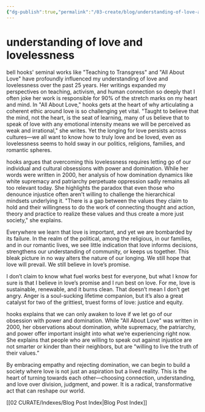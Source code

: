 ```yaml
---
{"dg-publish":true,"permalink":"/03-create/blog/understanding-of-love-and-lovelessness/","tags":["love","teaching","activism","ethics"]}
---
```


# understanding of love and lovelessness

bell hooks' seminal works like "Teaching to Transgress" and "All About Love" have profoundly influenced my understanding of love and lovelessness over the past 25 years. Her writings expanded my perspectives on teaching, activism, and human connection so deeply that I often joke her work is responsible for 90% of the stretch marks on my heart and mind. In "All About Love," hooks gets at the heart of why articulating a coherent ethic around love is so challenging yet vital. "Taught to believe that the mind, not the heart, is the seat of learning, many of us believe that to speak of love with any emotional intensity means we will be perceived as weak and irrational," she writes. Yet the longing for love persists across cultures—we all want to know how to truly love and be loved, even as lovelessness seems to hold sway in our politics, religions, families, and romantic spheres.

hooks argues that overcoming this lovelessness requires letting go of our individual and cultural obsessions with power and domination. While her words were written in 2000, her analysis of how domination dynamics like white supremacy and patriarchy perpetuate oppression sadly remains all too relevant today. She highlights the paradox that even those who denounce injustice often aren't willing to challenge the hierarchical mindsets underlying it. "There is a gap between the values they claim to hold and their willingness to do the work of connecting thought and action, theory and practice to realize these values and thus create a more just society," she explains.

Everywhere we learn that love is important, and yet we are bombarded by its failure. In the realm of the political, among the religious, in our families, and in our romantic lives, we see little indication that love informs decisions, strengthens our understanding of community, or keeps us together. This bleak picture in no way alters the nature of our longing. We still hope that love will prevail. We still believe in love’s promise.

I don’t claim to know what fuel works best for everyone, but what I know for sure is that I believe in love’s promise and I run best on love. For me, love is sustainable, renewable, and it burns clean. That doesn’t mean I don’t get angry. Anger is a soul-sucking lifetime companion, but it’s also a great catalyst for two of the grittiest, truest forms of love: justice and equity.

hooks explains that we can only awaken to love if we let go of our obsession with power and domination. While "All About Love" was written in 2000, her observations about domination, white supremacy, the patriarchy, and power offer important insight into what we’re experiencing right now. She explains that people who are willing to speak out against injustice are not smarter or kinder than their neighbors, but are “willing to live the truth of their values.”

By embracing empathy and rejecting domination, we can begin to build a society where love is not just an aspiration but a lived reality. This is the heart of turning towards each other—choosing connection, understanding, and love over division, judgment, and power. It is a radical, transformative act that can reshape our world.


[[02 CURATE/Indexes/Blog Post Index\|Blog Post Index]]
